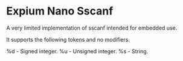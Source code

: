 # Expium Nano Sscanf
A very limited implementation of sscanf intended for embedded use.

It supports the following tokens and no modifiers.

%d - Signed integer.
%u - Unsigned integer.
%s - String.

